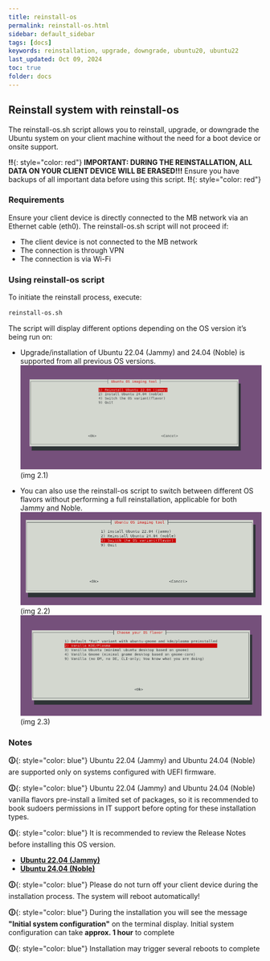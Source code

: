 ```yaml
---
title: reinstall-os
permalink: reinstall-os.html
sidebar: default_sidebar
tags: [docs]
keywords: reinstallation, upgrade, downgrade, ubuntu20, ubuntu22
last_updated: Oct 09, 2024
toc: true
folder: docs
---
```


## Reinstall system with reinstall-os

The reinstall-os.sh script allows you to reinstall, upgrade, or downgrade the Ubuntu system on your client machine without the need for a boot device or onsite support.
  
**‼**{: style="color: red"} **IMPORTANT: DURING THE REINSTALLATION, ALL DATA ON YOUR CLIENT DEVICE WILL BE ERASED!!!**
Ensure you have backups of all important data before using this script.
**‼**{: style="color: red"}

### Requirements

Ensure your client device is directly connected to the MB network via an Ethernet cable (eth0). The reinstall-os.sh script will not proceed if:

- The client device is not connected to the MB network
- The connection is through VPN
- The connection is via Wi-Fi

### Using reinstall-os script

To initiate the reinstall process, execute:

```bash
reinstall-os.sh
```

The script will display different options depending on the OS version it’s being run on:
- Upgrade/installation of Ubuntu 22.04 (Jammy) and 24.04 (Noble) is supported from all previous OS versions.
![reinstall-os](images/docs/reinstall-os/reinstall-os-v3.3.png)
(img 2.1)

- You can also use the reinstall-os script to switch between different OS flavors without performing a full reinstallation, applicable for both Jammy and Noble.
![reinstall-os](images/docs/reinstall-os/reinstall-os-v3.1.png)
(img 2.2)
![reinstall-os](images/docs/reinstall-os/reinstall-os-v3.2.png)
(img 2.3)

### Notes

**🛈**{: style="color: blue"} Ubuntu 22.04 (Jammy) and Ubuntu 24.04 (Noble) are supported only on systems configured with UEFI firmware.

**🛈**{: style="color: blue"} Ubuntu 22.04 (Jammy) and Ubuntu 24.04 (Noble) vanilla flavors pre-install a limited set of packages, so it is recommended to book sudoers permissions in IT support before opting for these installation types.

**🛈**{: style="color: blue"} It is recommended to review the Release Notes before installing this OS version.  
- **[Ubuntu 22.04 (Jammy)](./2022-11-03-jammy.html)**  
- **[Ubuntu 24.04 (Noble)](./2024-09-05-noble.html)**

**🛈**{: style="color: blue"} Please do not turn off your client device during the installation process. The system will reboot automatically!

**🛈**{: style="color: blue"} During the installation you will see the message **"Initial system configuration"** on the terminal display. Initial system configuration can take **approx. 1 hour** to complete

**🛈**{: style="color: blue"} Installation may trigger several reboots to complete
